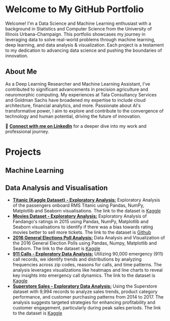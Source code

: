 # Welcome to My GitHub Portfolio

Welcome! I'm a Data Science and Machine Learning enthusiast with a background in Statistics and Computer Science from the University of Illinois Urbana-Champaign. This portfolio showcases my journey in leveraging data to solve real-world problems through machine learning, deep learning, and data analysis & visualization. Each project is a testament to my dedication to advancing data science and pushing the boundaries of innovation.

## About Me

As a Deep Learning Researcher and Machine Learning Assistant, I've contributed to significant advancements in precision agriculture and neuromorphic computing. My experiences at Tata Consultancy Services and Goldman Sachs have broadened my expertise to include cloud architecture, financial analytics, and more. Passionate about AI's transformative power, I aim to explore and contribute to the convergence of technology and human potential, driving the future of innovation.

🔗 **[Connect with me on LinkedIn](https://www.linkedin.com/in/kavinjindel)** for a deeper dive into my work and professional journey.


# Projects

## Machine Learning

## Data Analysis and Visualisation
- [**Titanic (Kaggle Dataset) - Exploratory Analysis:**](https://github.com/kjdarthvader/Portfolio/blob/main/911%20Calls%20-%20Exploratory%20Data%20Analysis.ipynb) Exploratory Analysis of the passengers onboard RMS Titanic using Pandas, NumPy, Matplotlib and Seaborn visualisations. The link to the dataset is [Kaggle](https://www.kaggle.com/datasets/yasserh/titanic-dataset)
- [**Movies Dataset - Exploratory Analysis:**](https://github.com/kjdarthvader/Portfolio/blob/main/Movies%20Dataset%20-%20Exploratory%20Analysis.ipynb) Exploratory Analysis of Fandango's ratings in 2015 using Pandas, NumPy, Matplotlib and Seaborn visualisations to identify if there was a bias towards rating movies better to sell more tickets. The link to the dataset is [Github](https://github.com/fivethirtyeight/data)
- [**2016 General Elections Poll Analysis:**](https://github.com/kjdarthvader/Portfolio/blob/main/Elections%20Poll%20Analysis.ipynb) Data Analysis and Visualization of the 2016 General Election Polls using Pandas, Numpy, Matplotlib and Seaborn. The link to the dataset is [Kaggle](https://www.kaggle.com/datasets/benhamner/2016-us-election)
- [**911 Calls - Exploratory Data Analysis:**](https://github.com/kjdarthvader/Portfolio/blob/main/911%20Calls%20-%20Exploratory%20Data%20Analysis.ipynb) Utilizing 90,000 emergency (911) call records, we identify trends and distributions by analyzing frequencies across zip codes, reasons for calls, and time patterns. The analysis leverages visualizations like heatmaps and line charts to reveal key insights into emergency call dynamics. The link to the dataset is [Kaggle](https://www.kaggle.com/datasets/mchirico/montcoalert)
- [**Superstore Sales - Exploratory Data Analysis:**](https://github.com/kjdarthvader/Portfolio/blob/main/Superstore%20Exploratory%20Data%20Analysis.ipynb) Using the Superstore dataset with 9,994 records to analyze sales trends, product category performance, and customer purchasing patterns from 2014 to 2017. The analysis suggests targeted strategies for enhancing profitability and customer engagement, particularly during peak sales periods. The link to the dataset is [Kaggle](https://www.kaggle.com/datasets/vivek468/superstore-dataset-final)
